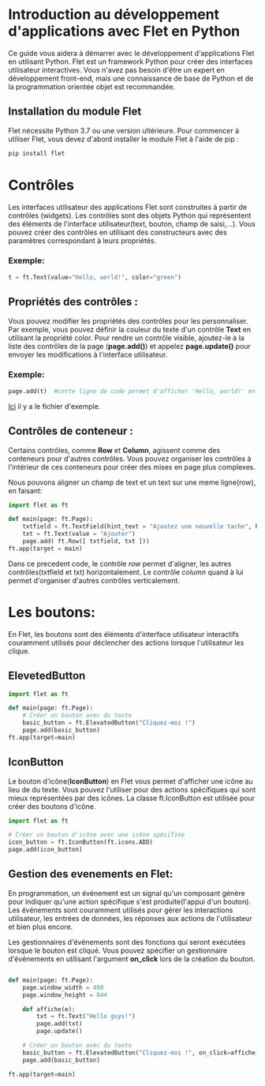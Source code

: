 # Introduction au développement d'applications avec Flet en Python

Ce guide vous aidera à démarrer avec le développement d'applications Flet en utilisant Python. Flet est un framework Python pour créer des interfaces utilisateur interactives. Vous n'avez pas besoin d'être un expert en développement front-end, mais une connaissance de base de Python et de la programmation orientée objet est recommandée.

## Installation du module Flet

Flet nécessite Python 3.7 ou une version ultérieure. Pour commencer à utiliser Flet, vous devez d'abord installer le module Flet à l'aide de pip :

```bash
pip install flet
```

# Contrôles

Les interfaces utilisateur des applications Flet sont construites à partir de contrôles (widgets). Les contrôles sont des objets Python qui représentent des éléments de l'interface utilisateur(text, bouton, champ de saisi,...). Vous pouvez créer des contrôles en utilisant des constructeurs avec des paramètres correspondant à leurs propriétés.

### Exemple:

```python
t = ft.Text(value="Hello, world!", color="green")
```

## Propriétés des contrôles : 

Vous pouvez modifier les propriétés des contrôles pour les personnaliser. Par exemple, vous pouvez définir la couleur du texte d'un contrôle **Text** en utilisant la propriété color. 
Pour rendre un contrôle visible, ajoutez-le à la liste des contrôles de la page (**page.add()**) et appelez **page.update()** pour envoyer les modifications à l'interface utilisateur.
### Exemple:

```python
page.add(t)  #cette ligne de code permet d'afficher 'Hello, world!' en vert sur l'ecran
```
[Ici](controls.py) il y a le fichier d'exemple. 

## Contrôles de conteneur :

Certains contrôles, comme **Row** et **Column**, agissent comme des conteneurs pour d'autres contrôles. Vous pouvez organiser les contrôles à l'intérieur de ces conteneurs pour créer des mises en page plus complexes.

Nous pouvons aligner un champ de text et un text sur une meme ligne(row), en faisant:

```python
import flet as ft

def main(page: ft.Page):
    txtfield = ft.TextField(hint_text = "Ajoutez une nouvelle tache", height=30, width=200)
    txt = ft.Text(value = "Ajouter")
    page.add( ft.Row([ txtfield, txt ]))
ft.app(target = main)
```
Dans ce precedent code, le contrôle *row* permet d'aligner, les autres contrôles(txtfield et txt) horizontalement. Le contrôle *column* quand à lui permet d'organiser d'autres contrôles verticalement.

# Les boutons:

En Flet, les boutons sont des éléments d'interface utilisateur interactifs couramment utilisés pour déclencher des actions lorsque l'utilisateur les clique.

## ElevetedButton

```python
import flet as ft

def main(page: ft.Page):
    # Créer un bouton avec du texte
    basic_button = ft.ElevatedButton("Cliquez-moi !")
    page.add(basic_button)
ft.app(target=main)
```
## IconButton

Le bouton d'icône(**IconButton**) en Flet vous permet d'afficher une icône au lieu de du texte.
Vous pouvez l'utiliser pour des actions spécifiques qui sont mieux représentées par des icônes.
La classe ft.IconButton est utilisée pour créer des boutons d'icône.

```python
import flet as ft

# Créer un bouton d'icône avec une icône spécifiée
icon_button = ft.IconButton(ft.icons.ADD)
page.add(icon_button)
```
## Gestion des evenements en Flet:

En programmation, un événement est un signal qu'un composant génère pour indiquer qu'une action spécifique s'est produite(l'appui d'un bouton). Les événements sont couramment utilisés pour gérer les interactions utilisateur, les entrées de données, les réponses aux actions de l'utilisateur et bien plus encore.

Les gestionnaires d'événements sont des fonctions qui seront exécutées lorsque le bouton est cliqué.
Vous pouvez spécifier un gestionnaire d'événements en utilisant l'argument __on_click__ lors de la création du bouton.

```python

def main(page: ft.Page):
    page.window_width = 490
    page.window_height = 844

    def affiche(e):
        txt = ft.Text("Hello guys!")
        page.add(txt)
        page.update()

    # Créer un bouton avec du texte
    basic_button = ft.ElevatedButton("Cliquez-moi !", on_click=affiche)
    page.add(basic_button)

ft.app(target=main)

```

